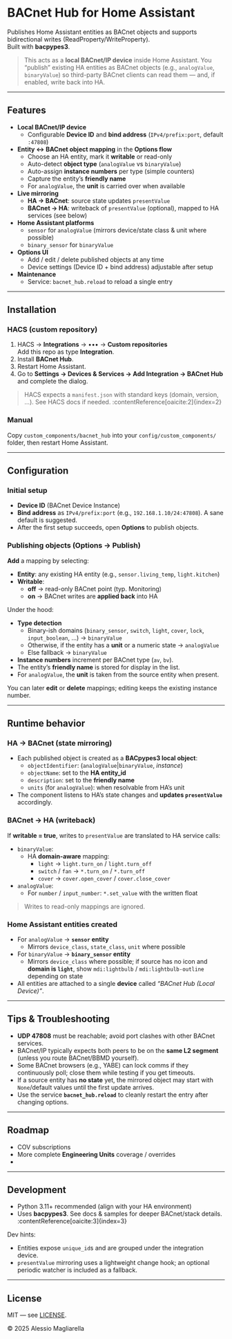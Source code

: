# BACnet Hub for Home Assistant

Publishes Home Assistant entities as BACnet objects and supports bidirectional writes (ReadProperty/WriteProperty).  
Built with **bacpypes3**.

> This acts as a **local BACnet/IP device** inside Home Assistant. You “publish” existing HA entities as BACnet objects (e.g., `analogValue`, `binaryValue`) so third-party BACnet clients can read them — and, if enabled, write back into HA.

---

## Features

- **Local BACnet/IP device**
  - Configurable **Device ID** and **bind address** (`IPv4/prefix:port`, default `:47808`)
- **Entity ↔ BACnet object mapping** in the **Options flow**
  - Choose an HA entity, mark it **writable** or read-only
  - Auto-detect **object type** (`analogValue` vs `binaryValue`)
  - Auto-assign **instance numbers** per type (simple counters)
  - Capture the entity’s **friendly name**
  - For `analogValue`, the **unit** is carried over when available
- **Live mirroring**
  - **HA → BACnet**: source state updates `presentValue`
  - **BACnet → HA**: writeback of `presentValue` (optional), mapped to HA services (see below)
- **Home Assistant platforms**
  - `sensor` for `analogValue` (mirrors device/state class & unit where possible)
  - `binary_sensor` for `binaryValue`
- **Options UI**
  - Add / edit / delete published objects at any time
  - Device settings (Device ID + bind address) adjustable after setup
- **Maintenance**
  - Service: `bacnet_hub.reload` to reload a single entry

---

## Installation

### HACS (custom repository)

1. HACS → **Integrations** → ••• → **Custom repositories**  
   Add this repo as type **Integration**.
2. Install **BACnet Hub**.
3. Restart Home Assistant.
4. Go to **Settings → Devices & Services → Add Integration → BACnet Hub** and complete the dialog.

> HACS expects a `manifest.json` with standard keys (domain, version, …). See HACS docs if needed. :contentReference[oaicite:2]{index=2}

### Manual

Copy `custom_components/bacnet_hub` into your `config/custom_components/` folder, then restart Home Assistant.

---

## Configuration

### Initial setup

- **Device ID** (BACnet Device Instance)
- **Bind address** as `IPv4/prefix:port` (e.g., `192.168.1.10/24:47808`). A sane default is suggested.
- After the first setup succeeds, open **Options** to publish objects.

### Publishing objects (Options → Publish)

**Add** a mapping by selecting:

- **Entity**: any existing HA entity (e.g., `sensor.living_temp`, `light.kitchen`)
- **Writable**:  
  - **off** → read-only BACnet point (typ. Monitoring)  
  - **on** → BACnet writes are **applied back** into HA

Under the hood:

- **Type detection**
  - Binary-ish domains (`binary_sensor`, `switch`, `light`, `cover`, `lock`, `input_boolean`, …) → `binaryValue`
  - Otherwise, if the entity has a **unit** or a numeric state → `analogValue`
  - Else fallback → `binaryValue`
- **Instance numbers** increment per BACnet type (`av`, `bv`).
- The entity’s **friendly name** is stored for display in the list.
- For `analogValue`, the **unit** is taken from the source entity when present.

You can later **edit** or **delete** mappings; editing keeps the existing instance number.

---

## Runtime behavior

### HA → BACnet (state mirroring)

- Each published object is created as a **BACpypes3 local object**:
  - `objectIdentifier`: (`analogValue`|`binaryValue`, *instance*)
  - `objectName`: set to the **HA entity_id**
  - `description`: set to the **friendly name**
  - `units` (for `analogValue`): when resolvable from HA’s unit
- The component listens to HA’s state changes and **updates `presentValue`** accordingly.

### BACnet → HA (writeback)

If **writable = true**, writes to `presentValue` are translated to HA service calls:

- `binaryValue`:
  - HA **domain-aware** mapping:
    - `light` → `light.turn_on` / `light.turn_off`
    - `switch` / `fan` → `*.turn_on` / `*.turn_off`
    - `cover` → `cover.open_cover` / `cover.close_cover`
- `analogValue`:
  - For `number` / `input_number`: `*.set_value` with the written float

> Writes to read-only mappings are ignored.

### Home Assistant entities created

- For `analogValue` → **`sensor` entity**
  - Mirrors `device_class`, `state_class`, `unit` where possible
- For `binaryValue` → **`binary_sensor` entity**
  - Mirrors `device_class` where possible; if source has no icon and **domain is `light`**, show `mdi:lightbulb` / `mdi:lightbulb-outline` depending on state
- All entities are attached to a single **device** called *“BACnet Hub (Local Device)”*.

---

## Tips & Troubleshooting

- **UDP 47808** must be reachable; avoid port clashes with other BACnet services.
- BACnet/IP typically expects both peers to be on the **same L2 segment** (unless you route BACnet/BBMD yourself).
- Some BACnet browsers (e.g., YABE) can lock comms if they continuously poll; close them while testing if you get timeouts.
- If a source entity has **no state** yet, the mirrored object may start with `None`/default values until the first update arrives.
- Use the service **`bacnet_hub.reload`** to cleanly restart the entry after changing options.

---

## Roadmap

- COV subscriptions
- More complete **Engineering Units** coverage / overrides
- 
---

## Development

- Python 3.11+ recommended (align with your HA environment)
- Uses **bacpypes3**. See docs & samples for deeper BACnet/stack details. :contentReference[oaicite:3]{index=3}

Dev hints:

- Entities expose `unique_id`s and are grouped under the integration device.
- `presentValue` mirroring uses a lightweight change hook; an optional periodic watcher is included as a fallback.

---

## License

MIT — see [LICENSE](LICENSE).

© 2025 Alessio Magliarella
